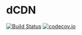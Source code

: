# dCDN

[![Build Status](https://travis-ci.org/clostra/dcdn.svg?branch=master)](https://travis-ci.org/clostra/dcdn)
[![codecov.io](https://codecov.io/github/clostra/dcdn/coverage.svg?branch=master)](https://codecov.io/github/clostra/dcdn?branch=master)

